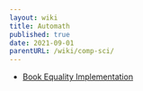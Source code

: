 ```yaml
---
layout: wiki
title: Automath
published: true
date: 2021-09-01
parentURL: /wiki/comp-sci/
---
```


- [Book Equality Implementation](./book-equality)